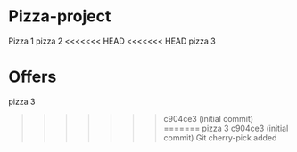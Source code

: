 # Pizza-project



Pizza 1 
pizza 2 
<<<<<<< HEAD
<<<<<<< HEAD
pizza 3

Offers 
=======
pizza 3
>>>>>>> c904ce3 (initial commit)
=======
pizza 3
>>>>>>> c904ce3 (initial commit)
Git cherry-pick added